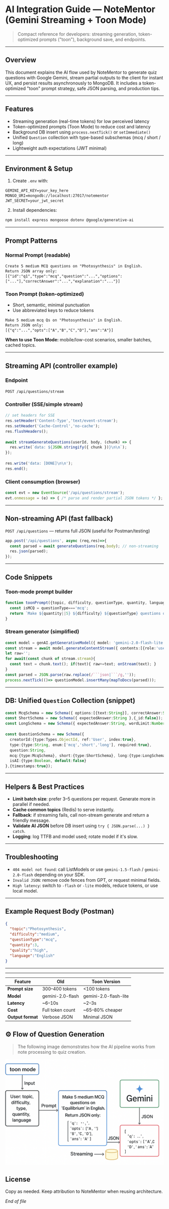 
# AI Integration Guide — NoteMentor (Gemini Streaming + Toon Mode)

> Compact reference for developers: streaming generation, token-optimized prompts ("toon"), background save, and endpoints.

---

## Overview

This document explains the AI flow used by NoteMentor to generate quiz questions with Google Gemini, stream partial outputs to the client for instant UX, and persist results asynchronously to MongoDB. It includes a token-optimized "toon" prompt strategy, safe JSON parsing, and production tips.

---

## Features

* Streaming generation (real-time tokens) for low perceived latency
* Token-optimized prompts (Toon Mode) to reduce cost and latency
* Background DB insert using `process.nextTick()` or `setImmediate()`
* Unified `Question` collection with type-based subschemas (mcq / short / long)
* Lightweight auth expectations (JWT minimal)

---

## Environment & Setup

1. Create `.env` with:

```
GEMINI_API_KEY=your_key_here
MONGO_URI=mongodb://localhost:27017/notementor
JWT_SECRET=your_jwt_secret
```

2. Install dependencies:

```bash
npm install express mongoose dotenv @google/generative-ai
```

---

## Prompt Patterns

### Normal Prompt (readable)

```
Create 5 medium MCQ questions on "Photosynthesis" in English.
Return JSON array only:
[{"id":"q1","type":"mcq","question":"...","options":["..."],"correctAnswer":"...","explanation":"..."}]
```

### Toon Prompt (token-optimized)

* Short, semantic, minimal punctuation
* Use abbreviated keys to reduce tokens

```
Make 5 medium mcq Qs on "Photosynthesis" in English.
Return JSON only:
[{"q":"...","opts":["A","B","C","D"],"ans":"A"}]
```

**When to use Toon Mode:** mobile/low-cost scenarios, smaller batches, cached topics.

---

## Streaming API (controller example)

### Endpoint

`POST /api/questions/stream`

### Controller (SSE/simple stream)

```ts
// set headers for SSE
res.setHeader('Content-Type','text/event-stream');
res.setHeader('Cache-Control','no-cache');
res.flushHeaders();

await streamGenerateQuestions(userId, body, (chunk) => {
  res.write(`data: ${JSON.stringify({ chunk })}\n\n`);
});

res.write('data: [DONE]\n\n');
res.end();
```

### Client consumption (browser)

```js
const evt = new EventSource('/api/questions/stream');
evt.onmessage = (e) => { /* parse and render partial JSON tokens */ };
```

---

## Non-streaming API (fast fallback)

`POST /api/questions` — returns full JSON (useful for Postman/testing)

```ts
app.post('/api/questions', async (req,res)=>{
  const parsed = await generateQuestions(req.body); // non-streaming
  res.json(parsed);
});
```

---

## Code Snippets

### Toon-mode prompt builder

```ts
function toonPrompt({topic, difficulty, questionType, quantity, language}){
  const isMCQ = questionType==='mcq';
  return `Make ${quantity||5} ${difficulty} ${questionType} questions on "${topic}" in ${language||'English'}.\nReturn JSON only:[${isMCQ?`{"q":"...","opts":["A","B","C","D"],"ans":"A"}`:`{"q":"...","ans":"..."}`} ]`;
}
```

### Stream generator (simplified)

````ts
const model = genAI.getGenerativeModel({ model: 'gemini-2.0-flash-lite' });
const stream = await model.generateContentStream({ contents:[{role:'user', parts:[{text: prompt}]}] });
let raw='';
for await(const chunk of stream.stream){
  const text = chunk.text(); if(text){ raw+=text; onStream(text); }
}
const parsed = JSON.parse(raw.replace(/```json|```/g,''));
process.nextTick(()=> questionModel.insertMany(mapToDocs(parsed)));
````

---

## DB: Unified `Question` Collection (snippet)

```ts
const McqSchema = new Schema({ options:[{text:String}], correctAnswer:String },{_id:false});
const ShortSchema = new Schema({ expectedAnswer:String },{_id:false});
const LongSchema = new Schema({ expectedAnswer:String, wordLimit:Number },{_id:false});

const QuestionSchema = new Schema({
  creatorId:{type:Types.ObjectId, ref:'User', index:true},
  type:{type:String, enum:['mcq','short','long'], required:true},
  question:String,
  mcq:{type:McqSchema}, short:{type:ShortSchema}, long:{type:LongSchema},
  isAI:{type:Boolean, default:false}
},{timestamps:true});
```

---

## Helpers & Best Practices

* **Limit batch size**: prefer 3–5 questions per request. Generate more in parallel if needed.
* **Cache common topics** (Redis) to serve instantly.
* **Fallback**: if streaming fails, call non-stream generate and return a friendly message.
* **Validate AI JSON** before DB insert using `try { JSON.parse(...) } catch`.
* **Logging**: log TTFB and model used; rotate model if it's slow.

---

## Troubleshooting

* `404 model not found`: call ListModels or use `gemini-1.5-flash` / `gemini-2.0-flash` depending on your SDK.
* `Invalid JSON`: remove code fences from GPT, or request minimal fields.
* `High latency`: switch to `-flash` or `-lite` models, reduce tokens, or use local model.

---

## Example Request Body (Postman)

```json
{
  "topic":"Photosynthesis",
  "difficulty":"medium",
  "questionType":"mcq",
  "quantity":3,
  "quality":"high",
  "language":"English"
}
```

---



---

| Feature           | Old              | Toon Version          |
| ----------------- | ---------------- | --------------------- |
| **Prompt size**   | 300–400 tokens   | <100 tokens           |
| **Model**         | gemini-2.0-flash | gemini-2.0-flash-lite |
| **Latency**       | ~6–10s           | ~2–3s                 |
| **Cost**          | Full token count | ~65–80% cheaper       |
| **Output format** | Verbose JSON     | Minimal JSON          |

## ⚙️ Flow of Question Generation

> The following image demonstrates how the AI pipeline works from note processing to quiz creation.

![Flow of question generation](./prompt.png)


## License

Copy as needed. Keep attribution to NoteMentor when reusing architecture.

*End of file*

